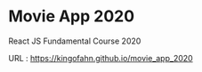 # Movie App 2020

React JS Fundamental Course 2020

URL : https://kingofahn.github.io/movie_app_2020